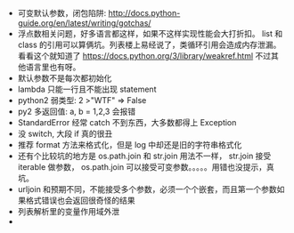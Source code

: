 * 可变默认参数，闭包陷阱: <http://docs.python-guide.org/en/latest/writing/gotchas/>
* 浮点数相关问题，好多语言都这样，如果不这样实现性能会大打折扣。 list 和 class 的引用可以算俩坑。列表楼上易经说了，类循环引用会造成内存泄漏。看看这个就知道了 <https://docs.python.org/3/library/weakref.html> 不过其他语言里也有呀。
* 默认参数不是每次都初始化
* lambda 只能一行且不能出现 statement
* python2 弱类型: 2 >"WTF" => False
* py2 多返回值: a, b = 1,2,3 会报错
* StandardError 经常 catch 不到东西，大多数都得上 Exception
* 没 switch, 大段 if 真的很丑
* 推荐 format 方法来格式化，但是 log 中却还是旧的字符串格式化
* 还有个比较坑的地方是 os.path.join 和 str.join 用法不一样， str.join 接受 iterable 做参数， os.path.join 可以接受可变参数。。。。。用错也没提示，真坑。
* urljoin 和预期不同，不能接受多个参数，必须一个个嵌套，而且第一个参数如果格式错误也会返回很奇怪的结果
* 列表解析里的变量作用域外泄
* 

